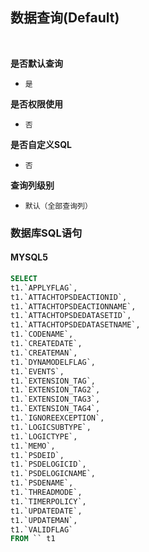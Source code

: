 ## 数据查询(Default) <!-- {docsify-ignore-all} -->



<br>
<p class="panel-title"><b>是否默认查询</b></p>

* `是`

<p class="panel-title"><b>是否权限使用</b></p>

* `否`

<p class="panel-title"><b>是否自定义SQL</b></p>

* `否`

<p class="panel-title"><b>查询列级别</b></p>

* `默认（全部查询列）`




### 数据库SQL语句

#### MYSQL5

```sql
SELECT
t1.`APPLYFLAG`,
t1.`ATTACHTOPSDEACTIONID`,
t1.`ATTACHTOPSDEACTIONNAME`,
t1.`ATTACHTOPSDEDATASETID`,
t1.`ATTACHTOPSDEDATASETNAME`,
t1.`CODENAME`,
t1.`CREATEDATE`,
t1.`CREATEMAN`,
t1.`DYNAMODELFLAG`,
t1.`EVENTS`,
t1.`EXTENSION_TAG`,
t1.`EXTENSION_TAG2`,
t1.`EXTENSION_TAG3`,
t1.`EXTENSION_TAG4`,
t1.`IGNOREEXCEPTION`,
t1.`LOGICSUBTYPE`,
t1.`LOGICTYPE`,
t1.`MEMO`,
t1.`PSDEID`,
t1.`PSDELOGICID`,
t1.`PSDELOGICNAME`,
t1.`PSDENAME`,
t1.`THREADMODE`,
t1.`TIMERPOLICY`,
t1.`UPDATEDATE`,
t1.`UPDATEMAN`,
t1.`VALIDFLAG`
FROM `` t1 


```
